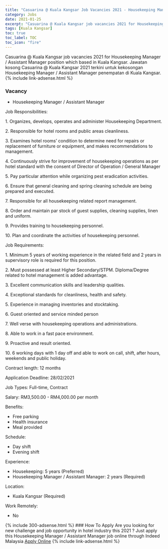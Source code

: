 ```yaml
---
title: "Casuarina @ Kuala Kangsar Job Vacancies 2021 - Housekeeping Manager / Assistant Manager" 
category: Jobs 
date: 2021-01-25 
excerpt: "Casuarina @ Kuala Kangsar job vacancies 2021 for Housekeeping Manager / Assistant Manager position which based in Kuala Kangsar. Jawatan kosong Casuarina @ Kuala Kangsar 2021 terkini untuk kekosongan Housekeeping Manager / Assistant Manager penempatan di Kuala Kangsar" 
tags: [Kuala Kangsar] 
toc: true 
toc_label: TOC 
toc_icon: "fire" 
--- 
```


Casuarina @ Kuala Kangsar job vacancies 2021 for Housekeeping Manager / Assistant Manager position which based in Kuala Kangsar. Jawatan kosong Casuarina @ Kuala Kangsar 2021 terkini untuk kekosongan Housekeeping Manager / Assistant Manager penempatan di Kuala Kangsar. 
{% include link-adsense.html %} 
### Vacancy 
- Housekeeping Manager / Assistant Manager 
<div><p>Job Responsibilities:</p><p>1. Organizes, develops, operates and administer Housekeeping Department.</p><p>2. Responsible for hotel rooms and public areas cleanliness.</p><p>3. Examines hotel rooms&#8217; condition to determine need for repairs or replacement of furniture or equipment, and makes recommendations to management.</p><p>4. Continuously strive for improvement of housekeeping operations as per hotel standard with the consent of Director of Operation / General Manager</p><p>5. Pay particular attention while organizing pest eradication activities.</p><p>6. Ensure that general cleaning and spring cleaning schedule are being prepared and executed.</p><p>7. Responsible for all housekeeping related report management.</p><p>8. Order and maintain par stock of guest supplies, cleaning supplies, linen and uniform.</p><p>9. Provides training to housekeeping personnel.</p><p>10. Plan and coordinate the activities of housekeeping personnel.</p><p>Job Requirements:</p><p>1. Minimum 5 years of working experience in the related field and 2 years in supervisory role is required for this position.</p><p>2. Must possessed at least Higher Secondary/STPM. Diploma/Degree related to hotel management is added advantage.</p><p>3. Excellent communication skills and leadership qualities.</p><p>4. Exceptional standards for cleanliness, health and safety.</p><p>5. Experience in managing inventories and stocktaking.</p><p>6. Guest oriented and service minded person</p><p>7. Well verse with housekeeping operations and administrations.</p><p>8. Able to work in a fast pace environment.</p><p>9. Proactive and result oriented.</p><p>10. 6 working days with 1 day off and able to work on call, shift, after hours, weekends and public holiday.</p><p>Contract length: 12 months</p><p>Application Deadline: 28/02/2021</p><p>Job Types: Full-time, Contract</p><p>Salary: RM3,500.00 - RM4,000.00 per month</p><p>Benefits:</p><ul><li>Free parking</li><li>Health insurance</li><li>Meal provided</li></ul><p>Schedule:</p><ul><li>Day shift</li><li>Evening shift</li></ul><p>Experience:</p><ul><li>Housekeeping: 5 years (Preferred)</li><li>Housekeeping Manager / Assistant Manager: 2 years (Required)</li></ul><p>Location:</p><ul><li>Kuala Kangsar (Required)</li></ul><p>Work Remotely:</p><ul><li>No</li></ul></div> 
{% include 300-adsense.html %} 
### How To Apply 
Are you looking for new challenge and job opportunity in hotel industry this 2021 ?
Just apply this Housekeeping Manager / Assistant Manager job online through Indeed Malaysia 
<a href="https://malaysia.indeed.com/viewjob?jk=9115ccb40a3bf15c" class="btn btn--info" target="_blank" rel="nofollow noopenner">Apply Online</a> 
{% include link-adsense.html %} 